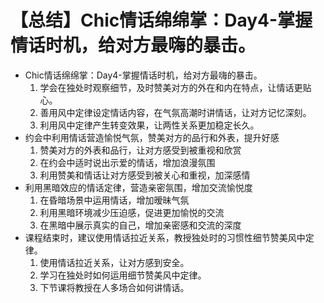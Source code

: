 # 【总结】Chic情话绵绵掌：Day4-掌握情话时机，给对方最嗨的暴击。

-   Chic情话绵绵掌：Day4-掌握情话时机，给对方最嗨的暴击。
    1.  学会在独处时观察细节，及时赞美对方的外在和内在特点，让情话更贴心。
    2.  善用风中定律设定情话内容，在气氛高潮时讲情话，让对方记忆深刻。
    3.  利用风中定律产生转变效果，让两性关系更加稳定长久。
-   约会中利用情话营造愉悦气氛，赞美对方的品行和外表，提升好感
    1.  赞美对方的外表和品行，让对方感受到被重视和欣赏
    2.  在约会中适时说出示爱的情话，增加浪漫氛围
    3.  利用赞美和情话让对方感受到被关心和重视，加深感情
-   利用黑暗效应的情话定律，营造亲密氛围，增加交流愉悦度
    1.  在昏暗场景中运用情话，增加暧昧气氛
    2.  利用黑暗环境减少压迫感，促进更加愉悦的交流
    3.  在黑暗中展示真实的自己，增加亲密感和交流的深度
-   课程结束时，建议使用情话拉近关系，教授独处时的习惯性细节赞美风中定律。
    1.  使用情话拉近关系，让对方感到安全。
    2.  学习在独处时如何运用细节赞美风中定律。
    3.  下节课将教授在人多场合如何讲情话。